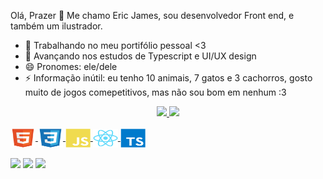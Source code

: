 Olá, Prazer 👋
Me chamo Eric James, sou desenvolvedor Front end, e também um ilustrador.

- 🔭 Trabalhando no meu portifólio pessoal <3
- 🌱 Avançando nos estudos de Typescript e UI/UX design
- 😄 Pronomes: ele/dele
- ⚡ Informação inútil: eu tenho 10 animais, 7 gatos e 3 cachorros, gosto muito de jogos comepetitivos, mas não sou bom em nenhum :3

<div align="center">
  <a href="https://github.com/Ericjcf">
  <img height="180em" src="https://github-readme-stats.vercel.app/api?username=Ericjcf&show_icons=true&theme=dracula&include_all_commits=true&count_private=true"/>
  <img height="180em" src="https://github-readme-stats.vercel.app/api/top-langs/?username=Ericjcf&layout=compact&langs_count=7&theme=dracula"/>
</div>

<div style="display: inline_block"><br>
 <img align="center" alt="Eric-HTML" height="30" width="40" src="https://raw.githubusercontent.com/devicons/devicon/master/icons/html5/html5-original.svg">
  <img align="center" alt="Eric-CSS" height="30" width="40" src="https://raw.githubusercontent.com/devicons/devicon/master/icons/css3/css3-original.svg">
  <img align="center" alt="Eric-Js" height="30" width="40" src="https://raw.githubusercontent.com/devicons/devicon/master/icons/javascript/javascript-plain.svg">
  <img align="center" alt="Eric-React" height="30" width="40" src="https://raw.githubusercontent.com/devicons/devicon/master/icons/react/react-original.svg">
  <img align="center" alt="Eric-Ts" height="30" width="40" src="https://raw.githubusercontent.com/devicons/devicon/master/icons/typescript/typescript-plain.svg">
  </br>
</div>
<div> 
  </br>
  <a href="https://www.instagram.com/magikarpii/" target="_blank"><img src="https://img.shields.io/badge/-Instagram-%23E4405F?style=for-the-badge&logo=instagram&logoColor=white" target="_blank"></a> <a href = "mailto:ericjcf@gmail.com"><img src="https://img.shields.io/badge/-Gmail-%23333?style=for-the-badge&logo=gmail&logoColor=white" target="_blank"></a>
  <a href="https://www.linkedin.com/in/eric-james-front/" target="_blank"><img src="https://img.shields.io/badge/-LinkedIn-%230077B5?style=for-the-badge&logo=linkedin&logoColor=white" target="_blank"></a> 
</div>

